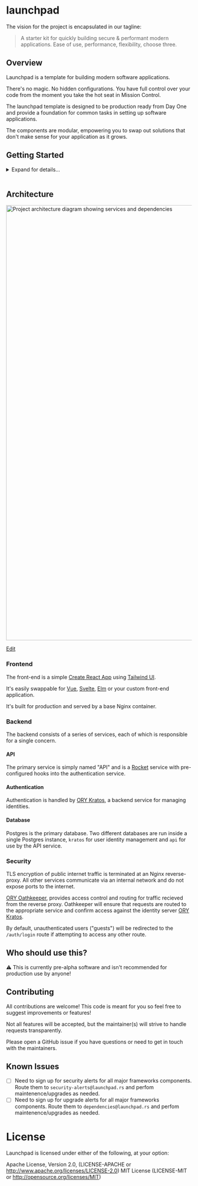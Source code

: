 # launchpad

The vision for the project is encapsulated in our tagline:
> A starter kit for quickly building secure & performant modern applications. Ease of use, performance, flexibility, choose three.

## Overview

Launchpad is a template for building modern software applications.

There's no magic. No hidden configurations. You have full control over your code from the moment you take the hot seat in Mission Control.

The launchpad template is designed to be production ready from Day One and provide a foundation for common tasks in setting up software applications.

The components are modular, empowering you to swap out solutions that don't make sense for your application as it grows.

## Getting Started
<details>
  <summary>Expand for details...</summary>

### Install Dependencies

#### Base Dependencies
- Rust
- Postgres
- Docker
- NodeJS
- Yarn

#### Development Tools

This project depends on a few Rust packages
- `cargo-chef` which builds Rust projects in Docker with automatic caching.
- `just` is a `make`-style task runner that doesn't require tabs.
- `watchexec` is a filewatcher for easy development.
- `mdbook` is a command to create an online book from markdown files.
- `mdbook-linkcheck` is a linter for verifying the mdbook links are valid.

Run `cargo install cargo-chef just watchexec mdkook mdbook-linkcheck` to install the dependencies.
</details>
<br/>

## Architecture

<img width="1179" alt="Project architecture diagram showing services and dependencies" src="https://user-images.githubusercontent.com/3886290/116010365-23ff6a00-a5e4-11eb-89ec-258e57ec1b52.png">

[Edit](https://whimsical.com/launchpad-Y4AZpD16s4S7exbrayWQNZ)

### Frontend

The front-end is a simple [Create React App](https://create-react-app.dev/) using [Tailwind UI](https://tailwindui.com/).

It's easily swappable for [Vue](https://vuejs.org/), [Svelte](https://svelte.dev/), [Elm](https://elm-lang.org/) or your custom front-end application.

It's built for production and served by a base Nginx container.

### Backend

The backend consists of a series of services, each of which is responsible for a single concern. 

#### API
The primary service is simply named "API" and is a [Rocket](rocket.rs/) service with pre-configured hooks into the authentication service.

#### Authentication
Authentication is handled by [ORY Kratos](https://www.ory.sh/kratos/), a backend service for managing identities.

#### Database
Postgres is the primary database. Two different databases are run inside a single Postgres instance, `kratos` for user identity management and `api` for use by the API service.

### Security

TLS encryption of public internet traffic is terminated at an Nginx reverse-proxy. All other services communicate via an internal network and do not expose ports to the internet.

[ORY Oathkeeper](https://github.com/ory/oathkeeper), provides access control and routing for traffic recieved from the reverse proxy. Oathkeeper will ensure that requests are routed to the appropriate service and confirm access against the identity server [ORY Kratos](https://github.com/ory/kratos).

By default, unauthenticated users ("guests") will be redirected to the `/auth/login` route if attempting to access any other route.

## Who should use this?

⚠️ This is currently pre-alpha software and isn't recommended for production use by anyone!

## Contributing

All contributions are welcome! This code is meant for you so feel free to suggest improvements or features!

Not all features will be accepted, but the maintainer(s) will strive to handle requests transparently.

Please open a GitHub issue if you have questions or need to get in touch with the maintainers.

## Known Issues

- [ ] Need to sign up for security alerts for all major frameworks components. Route them to `security-alerts@launchpad.rs` and perfom maintenence/upgrades as needed.
- [ ] Need to sign up for upgrade alerts for all major frameworks components. Route them to `dependencies@launchpad.rs` and perfom maintenence/upgrades as needed.

# License
Launchpad is licensed under either of the following, at your option:

Apache License, Version 2.0, (LICENSE-APACHE or http://www.apache.org/licenses/LICENSE-2.0)
MIT License (LICENSE-MIT or http://opensource.org/licenses/MIT)
